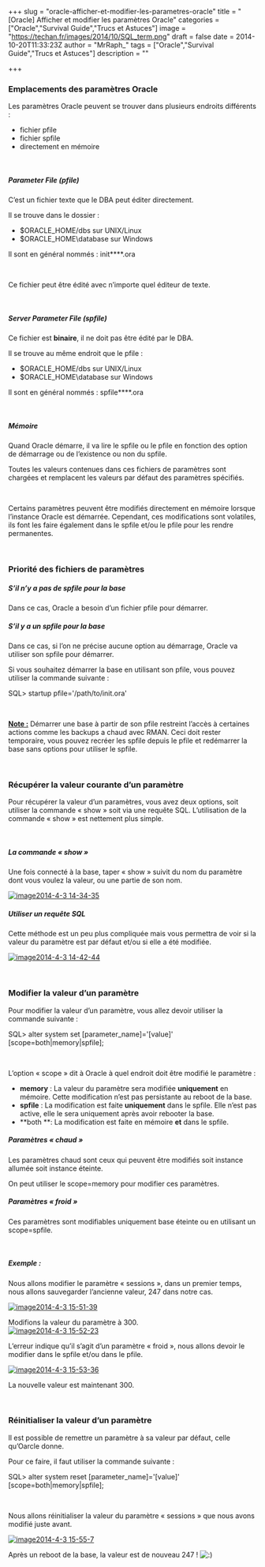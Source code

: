 +++
slug = "oracle-afficher-et-modifier-les-parametres-oracle"
title = "[Oracle] Afficher et modifier les paramètres Oracle"
categories = ["Oracle","Survival Guide","Trucs et Astuces"]
image = "https://techan.fr/images/2014/10/SQL_term.png"
draft = false
date = 2014-10-20T11:33:23Z
author = "MrRaph_"
tags = ["Oracle","Survival Guide","Trucs et Astuces"]
description = ""

+++


### Emplacements des paramètres Oracle

Les paramètres Oracle peuvent se trouver dans plusieurs endroits différents :

- fichier pfile
- fichier spfile
- directement en mémoire

 

##### Parameter File (pfile)

C’est un fichier texte que le DBA peut éditer directement.

Il se trouve dans le dossier :

- $ORACLE_HOME/dbs sur UNIX/Linux
- $ORACLE_HOME\database sur Windows

Il sont en général nommés : init**<SID>**.ora

 

Ce fichier peut être édité avec n’importe quel éditeur de texte.

 

##### Server Parameter File (spfile)

Ce fichier est **binaire**, il ne doit pas être édité par le DBA.

Il se trouve au même endroit que le pfile :

- $ORACLE_HOME/dbs sur UNIX/Linux
- $ORACLE_HOME\database sur Windows

Il sont en général nommés : spfile**<SID>**.ora

 

##### Mémoire

Quand Oracle démarre, il va lire le spfile ou le pfile en fonction des option de démarrage ou de l’existence ou non du spfile.

Toutes les valeurs contenues dans ces fichiers de paramètres sont chargées et remplacent les valeurs par défaut des paramètres spécifiés.

 

Certains paramètres peuvent être modifiés directement en mémoire lorsque l’instance Oracle est démarrée. Cependant, ces modifications sont volatiles, ils font les faire également dans le spfile et/ou le pfile pour les rendre permanentes.

 

### Priorité des fichiers de paramètres

##### S’il n’y a pas de spfile pour la base

Dans ce cas, Oracle a besoin d’un fichier pfile pour démarrer.

##### S’il y a un spfile pour la base

Dans ce cas, si l’on ne précise aucune option au démarrage, Oracle va utiliser son spfile pour démarrer.

Si vous souhaitez démarrer la base en utilisant son pfile, vous pouvez utiliser la commande suivante :

SQL> startup pfile='/path/to/init<SID>.ora'

 

<span style="text-decoration: underline;">**Note :**</span> Démarrer une base à partir de son pfile restreint l’accès à certaines actions comme les backups a chaud avec RMAN. Ceci doit rester temporaire, vous pouvez recréer les spfile depuis le pfile et redémarrer la base sans options pour utiliser le spfile.

 

### Récupérer la valeur courante d’un paramètre

Pour récupérer la valeur d’un paramètres, vous avez deux options, soit utiliser la commande « show » soit via une requête SQL. L’utilisation de la commande « show » est nettement plus simple.

 

##### La commande « show »

Une fois connecté à la base, taper « show » suivit du nom du paramètre dont vous voulez la valeur, ou une partie de son nom.

[![image2014-4-3 14-34-35](https://techan.fr/images/2014/10/image2014-4-3-14-34-35.png)](https://techan.fr/images/2014/10/image2014-4-3-14-34-35.png)

##### Utiliser un requête SQL

Cette méthode est un peu plus compliquée mais vous permettra de voir si la valeur du paramètre est par défaut et/ou si elle a été modifiée.

[![image2014-4-3 14-42-44](https://techan.fr/images/2014/10/image2014-4-3-14-42-44.png)](https://techan.fr/images/2014/10/image2014-4-3-14-42-44.png)

 

### Modifier la valeur d’un paramètre

Pour modifier la valeur d’un paramètre, vous allez devoir utiliser la commande suivante :

SQL> alter system set [parameter_name]='[value]' [scope=both|memory|spfile];

 

L’option « scope » dit à Oracle à quel endroit doit être modifié le paramètre :

- **memory** : La valeur du paramètre sera modifiée **uniquement** en mémoire. Cette modification n’est pas persistante au reboot de la base.
- **spfile** : La modification est faite **uniquement** dans le spfile. Elle n’est pas active, elle le sera uniquement après avoir rebooter la base.
- **both **: La modification est faite en mémoire **et** dans le spfile.

##### Paramètres « chaud »

Les paramètres chaud sont ceux qui peuvent être modifiés soit instance allumée soit instance éteinte.

On peut utiliser le scope=memory pour modifier ces paramètres.

##### Paramètres « froid »

Ces paramètres sont modifiables uniquement base éteinte ou en utilisant un scope=spfile.

 

##### Exemple :

Nous allons modifier le paramètre « sessions », dans un premier temps, nous allons sauvegarder l’ancienne valeur, 247 dans notre cas.

[![image2014-4-3 15-51-39](https://techan.fr/images/2014/10/image2014-4-3-15-51-39.png)](https://techan.fr/images/2014/10/image2014-4-3-15-51-39.png)

Modifions la valeur du paramètre à 300.  
[![image2014-4-3 15-52-23](https://techan.fr/images/2014/10/image2014-4-3-15-52-23.png)](https://techan.fr/images/2014/10/image2014-4-3-15-52-23.png)

L’erreur indique qu’il s’agit d’un paramètre « froid », nous allons devoir le modifier dans le spfile et/ou dans le pfile.

[![image2014-4-3 15-53-36](https://techan.fr/images/2014/10/image2014-4-3-15-53-36.png)](https://techan.fr/images/2014/10/image2014-4-3-15-53-36.png)

La nouvelle valeur est maintenant 300.

 

### Réinitialiser la valeur d’un paramètre

Il est possible de remettre un paramètre à sa valeur par défaut, celle qu’Oarcle donne.

Pour ce faire, il faut utiliser la commande suivante :

SQL> alter system reset [parameter_name]='[value]' [scope=both|memory|spfile];

 

Nous allons réinitialiser la valeur du paramètre « sessions » que nous avons modifié juste avant.

[![image2014-4-3 15-55-7](https://techan.fr/images/2014/10/image2014-4-3-15-55-7.png)](https://techan.fr/images/2014/10/image2014-4-3-15-55-7.png)

Après un reboot de la base, la valeur est de nouveau 247 ! ![:)](http://blog.techan.fr/wp-includes/images/smilies/simple-smile.png)

 


